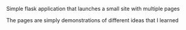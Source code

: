 Simple flask application that launches a small site with multiple pages 

The pages are simply demonstrations of different ideas that I learned
